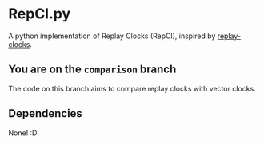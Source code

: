 # RepCl.py
A python implementation of Replay Clocks (RepCl), inspired by [replay-clocks](https://github.com/shaanzie/replay-clocks).

## You are on the `comparison` branch
The code on this branch aims to compare replay clocks with vector clocks.

## Dependencies
None! :D

